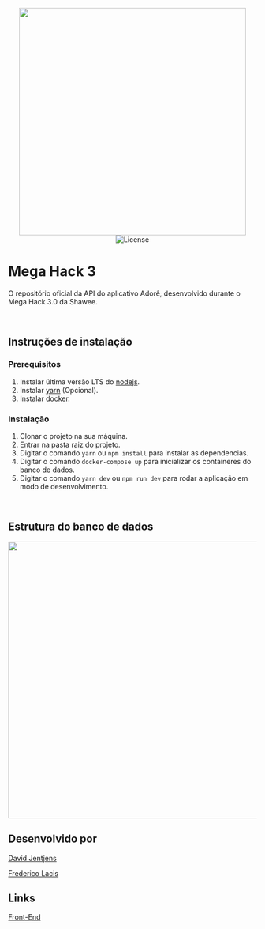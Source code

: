 <p align="center">
  <img width="460"src="https://i.imgur.com/dReqofl.png">
  <br>
  <img alt="License" src="https://img.shields.io/badge/license-MIT-%2304D361">
  <br>
  <h1>
    Mega Hack 3
  </h1>
  <p>O repositório oficial da API do aplicativo Adorê, desenvolvido durante o Mega Hack 3.0 da Shawee.</p>
</p>

<br/>

## Instruções de instalação
### Prerequisitos
1. Instalar última versão LTS do [nodejs](https://nodejs.org/dist/v14.17.1/node-v14.17.1-linux-x64.tar.xz).
2. Instalar [yarn](https://yarnpkg.com/getting-started/install) (Opcional).
3. Instalar [docker](https://www.docker.com/get-started).

### Instalação
1. Clonar o projeto na sua máquina.
2. Entrar na pasta raiz do projeto.
3. Digitar o comando `yarn` ou `npm install` para instalar as dependencias.
4. Digitar o comando `docker-compose up` para inicializar os containeres do banco de dados.
5. Digitar o comando `yarn dev` ou `npm run dev` para rodar a aplicação em modo de desenvolvimento.

<br/>

## Estrutura do banco de dados
<img width="560" src="https://i.imgur.com/ZSos3Iv.png">

<br/>

## Desenvolvido por

[David Jentjens](https://github.com/davidjentjens)

[Frederico Lacis](https://github.com/fredlacis)

## Links

[Front-End](https://github.com/davidjentjens/adore-mobile)
